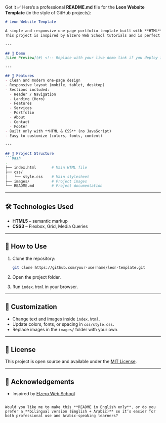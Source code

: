 Got it ✅
Here’s a professional **README.md** file for the **Leon Website Template** (in the style of GitHub projects):

````markdown
# Leon Website Template

A simple and responsive one-page portfolio template built with **HTML** and **CSS**.  
This project is inspired by Elzero Web School tutorials and is perfect for beginners to practice structuring, styling, and building responsive layouts.

---

## 🚀 Demo
[Live Preview](#) <!-- Replace with your live demo link if you deploy it -->

---

## 📌 Features
- Clean and modern one-page design
- Responsive layout (mobile, tablet, desktop)
- Sections included:
  - Header / Navigation
  - Landing (Hero)
  - Features
  - Services
  - Portfolio
  - About
  - Contact
  - Footer
- Built only with **HTML & CSS** (no JavaScript)
- Easy to customize (colors, fonts, content)

---

## 📂 Project Structure
```bash
.
├── index.html       # Main HTML file
├── css/
│   └── style.css    # Main stylesheet
├── images/          # Project images
└── README.md        # Project documentation
````

---

## 🛠️ Technologies Used

* **HTML5** – semantic markup
* **CSS3** – Flexbox, Grid, Media Queries

---

## 📖 How to Use

1. Clone the repository:

   ```bash
   git clone https://github.com/your-username/leon-template.git
   ```
2. Open the project folder.
3. Run `index.html` in your browser.

---

## 🎨 Customization

* Change text and images inside `index.html`.
* Update colors, fonts, or spacing in `css/style.css`.
* Replace images in the `images/` folder with your own.

---

## 📜 License

This project is open source and available under the [MIT License](LICENSE).

---

## 🙏 Acknowledgements

* Inspired by [Elzero Web School](https://elzero.org/)

```

Would you like me to make this **README in English only**, or do you prefer a **bilingual version (English + Arabic)** so it’s easier for both professional use and Arabic-speaking learners?
```
